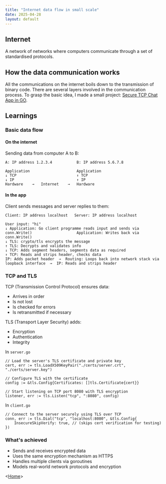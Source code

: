 ```yaml
---
title: "Internet data flow in small scale"
date: 2025-04-28
layout: default
---
```


## Internet
A network of networks where computers communicate through a set of standardised protocols.

## How the data communication works
All the communications on the internet boils down to the transmission of binary code.
There are several layers involved in the communication process.
To grasp the basic idea, I made a small project: [Secure TCP Chat App in GO](https://github.com/snkzt/secure-chat-app).

## Learnings
### Basic data flow
#### On the internet
Sending data from computer A to B:
```
A: IP address 1.2.3.4           B: IP address 5.6.7.8

Application 			        Application	
↓ TCP			                ↑ TCP
↓ IP			                ↑ IP
Hardware	→	Internet	→	Hardware
```
#### In the app
Client sends messages and server replies to them:
```
Client: IP address localhost   Server: IP address localhost

User input: "hi"
↓ Application: Go client programme reads input and sends via conn.Write()                    Application: Writes back via conn.Write()
↓ TLS: crypto/tls encrypts the message                                                       ↑ TLS: Decrypts and validates info
↓ TCP: Adds segment headers, segments data as required                                       ↑ TCP: Reads and strips header, checks data
IP: Adds packet header  →  Routing: Loops back into network stack via loopback interface  →  IP: Reads and strips header
```

### TCP and TLS
TCP (Transmission Control Protocol) ensures data:
  - Arrives in order
  - Is not lost
  - Is checked for errors
  - Is retransmitted if necessary


TLS (Transport Layer Security) adds:
  - Encryption
  - Authentication
  - Integrity

  In `server.go`
  ```
  // Load the server's TLS certificate and private key
  cert, err := tls.LoadX509KeyPair("./certs/server.crt", "./certs/server.key")

  // Configure TLS with the certificate
  config := &tls.Config{Certificates: []tls.Certificate{cert}}

  // Start listening on TCP port 8080 with TLS encryption
  listener, err := tls.Listen("tcp", ":8080", config)

  ```
  In `client.go`
  ```
  // Connect to the server securely using TLS over TCP
  conn, err := tls.Dial("tcp", "localhost:8080", &tls.Config{
	  InsecureSkipVerify: true, // (skips cert verification for testing)
  })

  ```

### What's achieved
- Sends and receives encrypted data
- Uses the same encryption mechanism as HTTPS
- Handles multiple clients via goroutines
- Models real-world network protocols and encryption




<[Home](https://snkzt.github.io/)>
